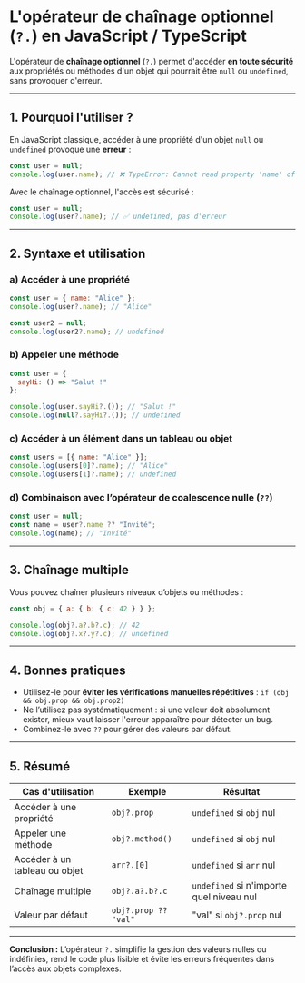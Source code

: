 # L'opérateur de chaînage optionnel (`?.`) en JavaScript / TypeScript

L'opérateur de **chaînage optionnel** (`?.`) permet d'accéder **en toute sécurité** aux propriétés ou méthodes d'un objet qui pourrait être `null` ou `undefined`, sans provoquer d'erreur.

---

## 1. Pourquoi l'utiliser ?

En JavaScript classique, accéder à une propriété d'un objet `null` ou `undefined` provoque une **erreur** :

```js
const user = null;
console.log(user.name); // ❌ TypeError: Cannot read property 'name' of null
```

Avec le chaînage optionnel, l'accès est sécurisé :

```js
const user = null;
console.log(user?.name); // ✅ undefined, pas d'erreur
```

---

## 2. Syntaxe et utilisation

### a) Accéder à une propriété

```js
const user = { name: "Alice" };
console.log(user?.name); // "Alice"

const user2 = null;
console.log(user2?.name); // undefined
```

### b) Appeler une méthode

```js
const user = {
  sayHi: () => "Salut !"
};

console.log(user.sayHi?.()); // "Salut !"
console.log(null?.sayHi?.()); // undefined
```

### c) Accéder à un élément dans un tableau ou objet

```js
const users = [{ name: "Alice" }];
console.log(users[0]?.name); // "Alice"
console.log(users[1]?.name); // undefined
```

### d) Combinaison avec l’opérateur de coalescence nulle (`??`)

```js
const user = null;
const name = user?.name ?? "Invité";
console.log(name); // "Invité"
```

---

## 3. Chaînage multiple

Vous pouvez chaîner plusieurs niveaux d’objets ou méthodes :

```js
const obj = { a: { b: { c: 42 } } };

console.log(obj?.a?.b?.c); // 42
console.log(obj?.x?.y?.c); // undefined
```

---

## 4. Bonnes pratiques

* Utilisez-le pour **éviter les vérifications manuelles répétitives** : `if (obj && obj.prop && obj.prop2)`
* Ne l’utilisez pas systématiquement : si une valeur doit absolument exister, mieux vaut laisser l'erreur apparaître pour détecter un bug.
* Combinez-le avec `??` pour gérer des valeurs par défaut.

---

## 5. Résumé

| Cas d'utilisation             | Exemple              | Résultat                                 |
| ----------------------------- | -------------------- | ---------------------------------------- |
| Accéder à une propriété       | `obj?.prop`          | `undefined` si `obj` nul                 |
| Appeler une méthode           | `obj?.method()`      | `undefined` si `obj` nul                 |
| Accéder à un tableau ou objet | `arr?.[0]`           | `undefined` si `arr` nul                 |
| Chaînage multiple             | `obj?.a?.b?.c`       | `undefined` si n'importe quel niveau nul |
| Valeur par défaut             | `obj?.prop ?? "val"` | "val" si `obj?.prop` nul                 |

---

**Conclusion :**
L’opérateur `?.` simplifie la gestion des valeurs nulles ou indéfinies, rend le code plus lisible et évite les erreurs fréquentes dans l’accès aux objets complexes.
